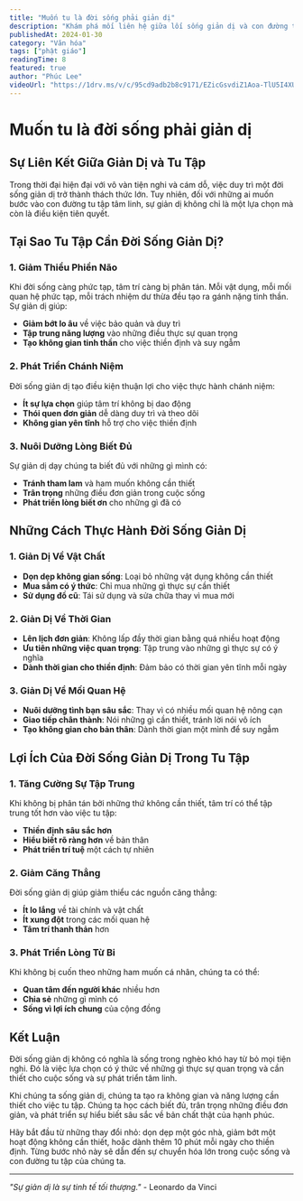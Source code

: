 ```yaml
---
title: "Muốn tu là đời sống phải giản dị"
description: "Khám phá mối liên hệ giữa lối sống giản dị và con đường tu tập tâm linh. Tại sao sự đơn giản trong đời sống lại là nền tảng quan trọng cho việc tu tập và phát triển tâm linh."
publishedAt: 2024-01-30
category: "Văn hóa"
tags: ["phật giáo"]
readingTime: 8
featured: true
author: "Phúc Lee"
videoUrl: "https://1drv.ms/v/c/95cd9adb2b8c9171/EZicGsvdiZ1Aoa-TlU5I4XUB2jNGjBwPWVo_8oaO7ytF5g?e=kWEPO2"
---
```


# Muốn tu là đời sống phải giản dị

## **Sự Liên Kết Giữa Giản Dị và Tu Tập**

Trong thời đại hiện đại với vô vàn tiện nghi và cám dỗ, việc duy trì một đời sống giản dị trở thành thách thức lớn. Tuy nhiên, đối với những ai muốn bước vào con đường tu tập tâm linh, sự giản dị không chỉ là một lựa chọn mà còn là điều kiện tiên quyết.

## **Tại Sao Tu Tập Cần Đời Sống Giản Dị?**

### **1. Giảm Thiểu Phiền Não**

Khi đời sống càng phức tạp, tâm trí càng bị phân tán. Mỗi vật dụng, mỗi mối quan hệ phức tạp, mỗi trách nhiệm dư thừa đều tạo ra gánh nặng tinh thần. Sự giản dị giúp:

- **Giảm bớt lo âu** về việc bảo quản và duy trì
- **Tập trung năng lượng** vào những điều thực sự quan trọng
- **Tạo không gian tinh thần** cho việc thiền định và suy ngẫm

### **2. Phát Triển Chánh Niệm**

Đời sống giản dị tạo điều kiện thuận lợi cho việc thực hành chánh niệm:

- **Ít sự lựa chọn** giúp tâm trí không bị dao động
- **Thói quen đơn giản** dễ dàng duy trì và theo dõi
- **Không gian yên tĩnh** hỗ trợ cho việc thiền định

### **3. Nuôi Dưỡng Lòng Biết Đủ**

Sự giản dị dạy chúng ta biết đủ với những gì mình có:

- **Tránh tham lam** và ham muốn không cần thiết
- **Trân trọng** những điều đơn giản trong cuộc sống
- **Phát triển lòng biết ơn** cho những gì đã có

## **Những Cách Thực Hành Đời Sống Giản Dị**

### **1. Giản Dị Về Vật Chất**

- **Dọn dẹp không gian sống**: Loại bỏ những vật dụng không cần thiết
- **Mua sắm có ý thức**: Chỉ mua những gì thực sự cần thiết
- **Sử dụng đồ cũ**: Tái sử dụng và sửa chữa thay vì mua mới

### **2. Giản Dị Về Thời Gian**

- **Lên lịch đơn giản**: Không lấp đầy thời gian bằng quá nhiều hoạt động
- **Ưu tiên những việc quan trọng**: Tập trung vào những gì thực sự có ý nghĩa
- **Dành thời gian cho thiền định**: Đảm bảo có thời gian yên tĩnh mỗi ngày

### **3. Giản Dị Về Mối Quan Hệ**

- **Nuôi dưỡng tình bạn sâu sắc**: Thay vì có nhiều mối quan hệ nông cạn
- **Giao tiếp chân thành**: Nói những gì cần thiết, tránh lời nói vô ích
- **Tạo không gian cho bản thân**: Dành thời gian một mình để suy ngẫm

## **Lợi Ích Của Đời Sống Giản Dị Trong Tu Tập**

### **1. Tăng Cường Sự Tập Trung**

Khi không bị phân tán bởi những thứ không cần thiết, tâm trí có thể tập trung tốt hơn vào việc tu tập:

- **Thiền định sâu sắc hơn**
- **Hiểu biết rõ ràng hơn** về bản thân
- **Phát triển trí tuệ** một cách tự nhiên

### **2. Giảm Căng Thẳng**

Đời sống giản dị giúp giảm thiểu các nguồn căng thẳng:

- **Ít lo lắng** về tài chính và vật chất
- **Ít xung đột** trong các mối quan hệ
- **Tâm trí thanh thản** hơn

### **3. Phát Triển Lòng Từ Bi**

Khi không bị cuốn theo những ham muốn cá nhân, chúng ta có thể:

- **Quan tâm đến người khác** nhiều hơn
- **Chia sẻ** những gì mình có
- **Sống vì lợi ích chung** của cộng đồng

## **Kết Luận**

Đời sống giản dị không có nghĩa là sống trong nghèo khó hay từ bỏ mọi tiện nghi. Đó là việc lựa chọn có ý thức về những gì thực sự quan trọng và cần thiết cho cuộc sống và sự phát triển tâm linh.

Khi chúng ta sống giản dị, chúng ta tạo ra không gian và năng lượng cần thiết cho việc tu tập. Chúng ta học cách biết đủ, trân trọng những điều đơn giản, và phát triển sự hiểu biết sâu sắc về bản chất thật của hạnh phúc.

Hãy bắt đầu từ những thay đổi nhỏ: dọn dẹp một góc nhà, giảm bớt một hoạt động không cần thiết, hoặc dành thêm 10 phút mỗi ngày cho thiền định. Từng bước nhỏ này sẽ dẫn đến sự chuyển hóa lớn trong cuộc sống và con đường tu tập của chúng ta.

---

*"Sự giản dị là sự tinh tế tối thượng."* - Leonardo da Vinci
